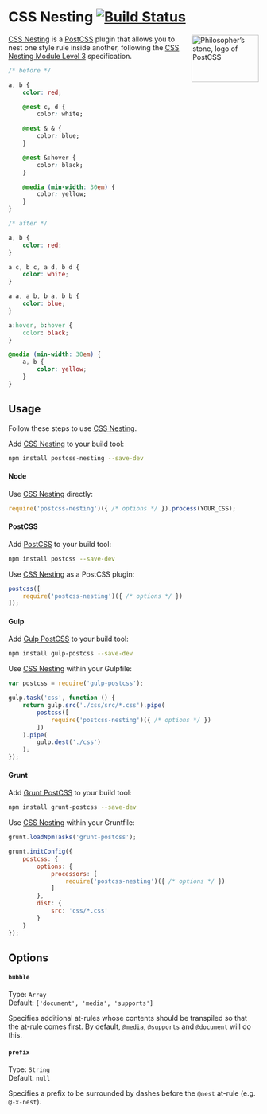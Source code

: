 # CSS Nesting [![Build Status][ci-img]][ci]

<img align="right" width="135" height="95" src="http://postcss.github.io/postcss/logo-leftp.png" title="Philosopher’s stone, logo of PostCSS">

[CSS Nesting] is a [PostCSS] plugin that allows you to nest one style rule inside another, following the [CSS Nesting Module Level 3] specification.

```css
/* before */

a, b {
    color: red;

    @nest c, d {
        color: white;

    @nest & & {
        color: blue;
    }

    @nest &:hover {
        color: black;
    }

    @media (min-width: 30em) {
        color: yellow;
    }
}

/* after */

a, b {
    color: red;
}

a c, b c, a d, b d {
    color: white;
}

a a, a b, b a, b b {
    color: blue;
}

a:hover, b:hover {
    color: black;
}

@media (min-width: 30em) {
    a, b {
        color: yellow;
    }
}
```

## Usage

Follow these steps to use [CSS Nesting].

Add [CSS Nesting] to your build tool:

```bash
npm install postcss-nesting --save-dev
```

#### Node

Use [CSS Nesting] directly:

```js
require('postcss-nesting')({ /* options */ }).process(YOUR_CSS);
```

#### PostCSS

Add [PostCSS] to your build tool:

```bash
npm install postcss --save-dev
```

Use [CSS Nesting] as a PostCSS plugin:

```js
postcss([
    require('postcss-nesting')({ /* options */ })
]);
```

#### Gulp

Add [Gulp PostCSS] to your build tool:

```bash
npm install gulp-postcss --save-dev
```

Use [CSS Nesting] within your Gulpfile:

```js
var postcss = require('gulp-postcss');

gulp.task('css', function () {
    return gulp.src('./css/src/*.css').pipe(
        postcss([
            require('postcss-nesting')({ /* options */ })
        ])
    ).pipe(
        gulp.dest('./css')
    );
});
```

#### Grunt

Add [Grunt PostCSS] to your build tool:

```bash
npm install grunt-postcss --save-dev
```

Use [CSS Nesting] within your Gruntfile:

```js
grunt.loadNpmTasks('grunt-postcss');

grunt.initConfig({
    postcss: {
        options: {
            processors: [
                require('postcss-nesting')({ /* options */ })
            ]
        },
        dist: {
            src: 'css/*.css'
        }
    }
});
```


## Options

#### `bubble`

Type: `Array`  
Default: `['document', 'media', 'supports']`

Specifies additional at-rules whose contents should be transpiled so that the at-rule comes first. By default, `@media`, `@supports` and `@document` will do this.

#### `prefix`

Type: `String`  
Default: `null`

Specifies a prefix to be surrounded by dashes before the `@nest` at-rule (e.g. `@-x-nest`).

[ci]: https://travis-ci.org/jonathantneal/postcss-nesting
[ci-img]: https://travis-ci.org/jonathantneal/postcss-nesting.svg
[CSS Nesting]: https://github.com/jonathantneal/postcss-nesting
[CSS Nesting Module Level 3]: http://tabatkins.github.io/specs/css-nesting/
[Gulp PostCSS]: https://github.com/postcss/gulp-postcss
[Grunt PostCSS]: https://github.com/nDmitry/grunt-postcss
[PostCSS]: https://github.com/postcss/postcss
